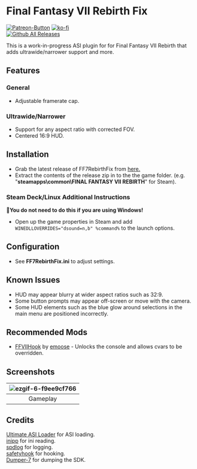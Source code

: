 # Final Fantasy VII Rebirth Fix
[![Patreon-Button](https://raw.githubusercontent.com/Lyall/FF7RebirthFix/refs/heads/master/.github/Patreon-Button.png)](https://www.patreon.com/Wintermance) [![ko-fi](https://ko-fi.com/img/githubbutton_sm.svg)](https://ko-fi.com/W7W01UAI9)<br />
[![Github All Releases](https://img.shields.io/github/downloads/Lyall/FF7RebirthFix/total.svg)](https://github.com/Lyall/FF7RebirthFix/releases)

This is a work-in-progress ASI plugin for for Final Fantasy VII Rebirth that adds ultrawide/narrower support and more.

## Features
### General
- Adjustable framerate cap.

### Ultrawide/Narrower
- Support for any aspect ratio with corrected FOV.
- Centered 16:9 HUD.

## Installation
- Grab the latest release of FF7RebirthFix from [here.](https://github.com/Lyall/FF7RebirthFix/releases)
- Extract the contents of the release zip in to the the game folder.
(e.g. "**steamapps\common\FINAL FANTASY VII REBIRTH**" for Steam).

### Steam Deck/Linux Additional Instructions
🚩**You do not need to do this if you are using Windows!**
- Open up the game properties in Steam and add `WINEDLLOVERRIDES="dsound=n,b" %command%` to the launch options.

## Configuration
- See **FF7RebirthFix.ini** to adjust settings.

## Known Issues
- HUD may appear blurry at wider aspect ratios such as 32:9.
- Some button prompts may appear off-screen or move with the camera.
- Some HUD elements such as the blue glow around selections in the main menu are positioned incorrectly. 

## Recommended Mods
- [FFVIIHook](https://www.nexusmods.com/finalfantasy7rebirth/mods/4) by [emoose](https://github.com/emoose) - Unlocks the console and allows cvars to be overridden.

## Screenshots
| ![ezgif-6-f9ee9cf766](https://github.com/user-attachments/assets/1876814b-c14a-4048-86c8-2f552f086641) |
|:--------------------------:|
| Gameplay |

## Credits
[Ultimate ASI Loader](https://github.com/ThirteenAG/Ultimate-ASI-Loader) for ASI loading. <br />
[inipp](https://github.com/mcmtroffaes/inipp) for ini reading. <br />
[spdlog](https://github.com/gabime/spdlog) for logging. <br />
[safetyhook](https://github.com/cursey/safetyhook) for hooking.<br />
[Dumper-7](https://github.com/Encryqed/Dumper-7) for dumping the SDK.
